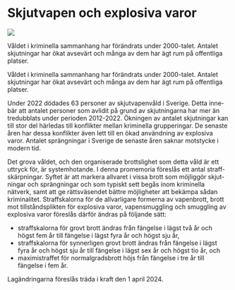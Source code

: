 # Skjutvapen och explosiva varor

![](/contentassets/9318b2b78d3a44a0a8516284ec250bf0/ds202311-omslag.jpg?width=150&quality=85)

Våldet i krimi­nella samman­hang har förändrats under 2000-talet. Antalet skjut­ningar har ökat avsevärt och många av dem har ägt rum på offent­liga platser.

Våldet i krimi­nella samman­hang har förändrats under 2000-talet. Antalet skjut­ningar har ökat avsevärt och många av dem har ägt rum på offent­liga platser.

Under 2022 dödades 63 personer av skjut­vapen­våld i Sverige. Detta inne­bär att antalet personer som avlidit på grund av skjut­ningarna har mer än tre­dubblats under perioden 2012-2022. Ökningen av antalet skjut­ningar kan till stor del här­ledas till kon­flikter mellan krimi­nella grupperingar. De senaste åren har dessa konflikter även lett till en ökad använd­ning av explo­siva varor. Antalet spräng­ningar i Sverige de senaste åren saknar mot­stycke i modern tid.

Det grova våldet, och den organi­serade brotts­lighet som detta våld är ett uttryck för, är system­hotande. I denna pro­memoria föreslås ett antal straff­skärpningar. Syftet är att markera allvaret i vissa brott som möjlig­gör skjut­ningar och spräng­ningar och som typiskt sett begås inom krimi­nella nätverk, samt att ge rätts­väsendet bättre möjligheter att bekämpa sådan krimi­nalitet. Straff­skalorna för de allvar­ligare formerna av vapen­brott, brott mot tillstånds­plikten för explo­siva varor, vapen­smuggling och smuggling av explo­siva varor före­slås därför ändras på följande sätt:

* straffskalorna för grovt brott ändras från fängelse i lägst två år och högst fem år till fängelse i lägst fyra år och högst sju år,
* straffskalorna för synner­ligen grovt brott ändras från fängelse i lägst fyra år och högst sju år till fängelse i lägst sex år och högst tio år, och
* maximi­straffet för normal­grads­brott höjs från fängelse i tre år till fängelse i fem år.

Lagändringarna föreslås träda i kraft den 1 april 2024.
